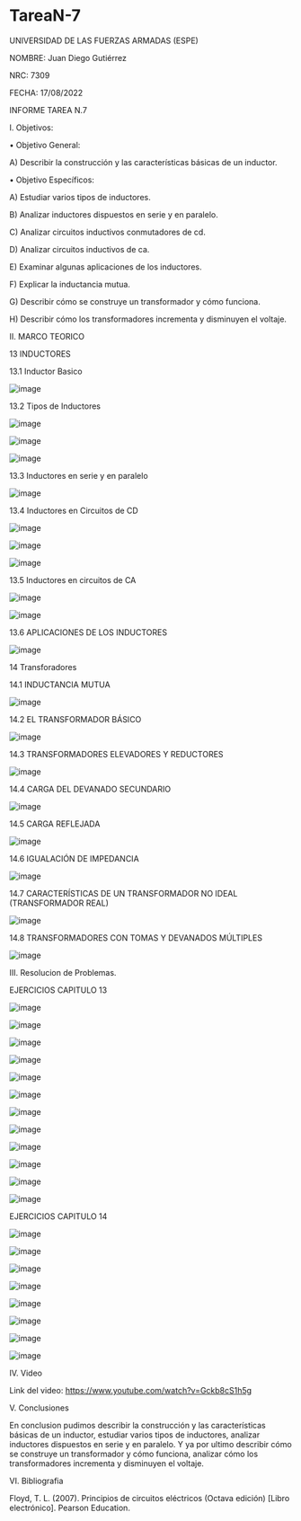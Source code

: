 # TareaN-7

UNIVERSIDAD DE LAS FUERZAS ARMADAS (ESPE)

NOMBRE: Juan Diego Gutiérrez

NRC: 7309

FECHA: 17/08/2022

INFORME TAREA N.7

I. Objetivos:

•	Objetivo General: 

A)	Describir la construcción y las características básicas de un inductor.

•	Objetivo Específicos:

A) Estudiar varios tipos de inductores.

B) Analizar inductores dispuestos en serie y en paralelo.

C) Analizar circuitos inductivos conmutadores de cd.

D) Analizar circuitos inductivos de ca.

E) Examinar algunas aplicaciones de los inductores.

F) Explicar la inductancia mutua.

G) Describir cómo se construye un transformador y cómo funciona.

H) Describir cómo los transformadores incrementa y disminuyen el voltaje.

II. MARCO TEORICO

13 INDUCTORES

13.1 Inductor Basico

![image](https://user-images.githubusercontent.com/105677161/185275693-4fcdd71e-aa35-4ba4-a4c8-c84915d28705.png)

13.2 Tipos de Inductores

![image](https://user-images.githubusercontent.com/105677161/185275717-76eb896e-bc7a-49ca-948c-4092d49538fe.png)

![image](https://user-images.githubusercontent.com/105677161/185275745-e7a91633-de5a-4dc4-a078-3ca2bddee4f3.png)

![image](https://user-images.githubusercontent.com/105677161/185275781-943c4459-137c-412d-ab9c-03bf687ee4c0.png)

13.3 Inductores en serie y en paralelo

![image](https://user-images.githubusercontent.com/105677161/185275801-20002346-c73b-45ce-8c81-9762d8a2b340.png)

13.4 Inductores en Circuitos de CD

![image](https://user-images.githubusercontent.com/105677161/185277795-83bb772a-0cfc-4d72-a075-f982466c7fc4.png)

![image](https://user-images.githubusercontent.com/105677161/185277929-39427a28-d2c3-4766-8f1b-afda0e64c75e.png)

![image](https://user-images.githubusercontent.com/105677161/185277861-6a0eaa5a-4ac4-4d48-9143-b2d3df6f9e2e.png)

13.5 Inductores en circuitos de CA

![image](https://user-images.githubusercontent.com/105677161/185278278-e08ba38f-a192-4fb7-a18f-ffcabce2056d.png)

![image](https://user-images.githubusercontent.com/105677161/185278643-89c12585-b2be-4cf7-891a-722606e9e31e.png)

13.6 APLICACIONES DE LOS INDUCTORES

![image](https://user-images.githubusercontent.com/105677161/185279166-a03568ad-2e91-4c5f-bdd3-1f9dfb588d04.png)

14 Transforadores

14.1 INDUCTANCIA MUTUA

![image](https://user-images.githubusercontent.com/105677161/185280049-6b10c25e-aaca-4bb0-bd1f-0711859c25eb.png)

14.2 EL TRANSFORMADOR BÁSICO

![image](https://user-images.githubusercontent.com/105677161/185280328-ecca6169-aae6-489f-b889-28b7acf51057.png)

14.3 TRANSFORMADORES ELEVADORES Y REDUCTORES

![image](https://user-images.githubusercontent.com/105677161/185280986-400b1547-3f7d-4f0e-8107-ddf96fe7c8c9.png)

14.4 CARGA DEL DEVANADO SECUNDARIO

![image](https://user-images.githubusercontent.com/105677161/185281301-01897cea-352b-499a-9ca4-f0f6ab6733f8.png)

14.5 CARGA REFLEJADA

![image](https://user-images.githubusercontent.com/105677161/185281610-e87e2679-c141-4807-9ad1-4fe5c0c6fc34.png)

14.6 IGUALACIÓN DE IMPEDANCIA

![image](https://user-images.githubusercontent.com/105677161/185281821-7ba27eb1-68db-48d0-be3f-d71cea26d16d.png)

14.7 CARACTERÍSTICAS DE UN TRANSFORMADOR NO IDEAL (TRANSFORMADOR REAL)

![image](https://user-images.githubusercontent.com/105677161/185282364-0f9cff6c-8823-420d-a4f0-27b5757bc4e8.png)

14.8 TRANSFORMADORES CON TOMAS Y DEVANADOS MÚLTIPLES

![image](https://user-images.githubusercontent.com/105677161/185282652-7f83df60-91eb-4489-99a6-3fa268f81309.png)

III. Resolucion de Problemas.

EJERCICIOS CAPITULO 13

![image](https://user-images.githubusercontent.com/105677161/185440309-29271417-a421-463d-a8c8-53f5b1ca3c6e.png)

![image](https://user-images.githubusercontent.com/105677161/185440633-4048e405-9c50-4902-9e20-57bbf76f8d65.png)

![image](https://user-images.githubusercontent.com/105677161/185440769-a8876ef2-994b-4318-bb42-947f7ef2b476.png)

![image](https://user-images.githubusercontent.com/105677161/185440893-e674c944-5949-4053-8c2f-3a0b5abb24b4.png)

![image](https://user-images.githubusercontent.com/105677161/185440989-9622cdf6-0742-441d-b367-e67f153fa83f.png)

![image](https://user-images.githubusercontent.com/105677161/185441135-f31f2532-a9b8-48c2-b3f1-9f2a4f355ef7.png)

![image](https://user-images.githubusercontent.com/105677161/185441539-82ddfa3b-ac59-4521-ada4-54cddde4fbd5.png)

![image](https://user-images.githubusercontent.com/105677161/185441660-ad847e26-445e-4862-ba1c-1000ae0410d6.png)

![image](https://user-images.githubusercontent.com/105677161/185441789-3c8f13e1-f649-414d-adae-6a12d4f70578.png)

![image](https://user-images.githubusercontent.com/105677161/185441952-b58fe4ef-90a9-4d31-bb16-8e7f72d1e11f.png)

![image](https://user-images.githubusercontent.com/105677161/185442066-7151e0e0-f114-40bb-b43a-c21811f35a5b.png)

![image](https://user-images.githubusercontent.com/105677161/185442200-ebf257e0-a03b-4c91-b5b2-ed91e6d21fb7.png)

EJERCICIOS CAPITULO 14

![image](https://user-images.githubusercontent.com/105677161/185442404-c3638aac-1eb8-483d-9740-a7ab00f06d05.png)

![image](https://user-images.githubusercontent.com/105677161/185442537-f7676ded-3068-4005-ba32-6c7e6fffa33d.png)

![image](https://user-images.githubusercontent.com/105677161/185442640-beb14fcd-e8a3-4688-b3eb-fcdded54ee4c.png)

![image](https://user-images.githubusercontent.com/105677161/185442878-cd025bfe-bd8c-4ed2-b279-48ed6f8677b7.png)

![image](https://user-images.githubusercontent.com/105677161/185443131-65e2829b-686d-4fb3-b1b7-2c3237d05488.png)

![image](https://user-images.githubusercontent.com/105677161/185443264-6aca45ea-5689-4d8c-a180-3eb36ec7e4e5.png)

![image](https://user-images.githubusercontent.com/105677161/185443413-a800fec4-2fa8-4649-a615-368fa4b518f3.png)

![image](https://user-images.githubusercontent.com/105677161/185443510-bd2bb023-8438-4eca-bbac-eec47854da54.png)


IV. Video

Link del video: https://www.youtube.com/watch?v=Gckb8cS1h5g

V. Conclusiones

En conclusion pudimos describir la construcción y las características básicas de un inductor, estudiar varios tipos de inductores, analizar inductores dispuestos en serie y en paralelo. Y ya por ultimo describir cómo se construye un transformador y cómo funciona, analizar cómo los transformadores incrementa y disminuyen el voltaje.

VI. Bibliografia

Floyd, T. L. (2007). Principios de circuitos eléctricos (Octava edición) [Libro electrónico]. Pearson Education.










